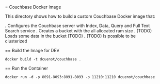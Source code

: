 = Couchbase Docker Image

This directory shows how to build a custom Couchbase Docker image that:

. Configures the Couchbase server with Index, Data, Query and Full Text Search service
. Creates a bucket with the all allocated ram size
. (TODO) Loads some data in the bucket (TODO)
. (TODO) Is possible to be clusterized

== Build the Image for DEV

```console
docker build -t dcuenot/couchbase .
```

== Run the Container

```console
docker run -d -p 8091-8093:8091-8093 -p 11210:11210 dcuenot/couchbase
```